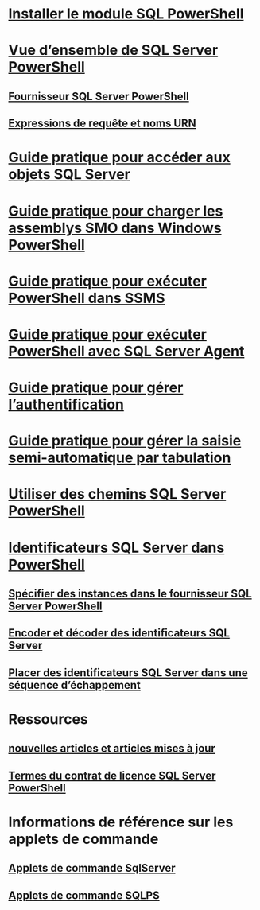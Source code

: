 # [Installer le module SQL PowerShell](download-sql-server-ps-module.md)
# [Vue d’ensemble de SQL Server PowerShell](sql-server-powershell.md) 
## [Fournisseur SQL Server PowerShell](sql-server-powershell-provider.md)  
## [Expressions de requête et noms URN](query-expressions-and-uniform-resource-names.md)  
# [Guide pratique pour accéder aux objets SQL Server](navigate-sql-server-powershell-paths.md)  
# [Guide pratique pour charger les assemblys SMO dans Windows PowerShell](load-the-smo-assemblies-in-windows-powershell.md)  
# [Guide pratique pour exécuter PowerShell dans SSMS](run-windows-powershell-from-sql-server-management-studio.md)  
# [Guide pratique pour exécuter PowerShell avec SQL Server Agent](run-windows-powershell-steps-in-sql-server-agent.md)  
# [Guide pratique pour gérer l’authentification](manage-authentication-in-database-engine-powershell.md)  
# [Guide pratique pour gérer la saisie semi-automatique par tabulation](manage-tab-completion-sql-server-powershell.md)  
# [Utiliser des chemins SQL Server PowerShell](work-with-sql-server-powershell-paths.md)  
# [Identificateurs SQL Server dans PowerShell](sql-server-identifiers-in-powershell.md)  
## [Spécifier des instances dans le fournisseur SQL Server PowerShell](specify-instances-in-the-sql-server-powershell-provider.md)  
## [Encoder et décoder des identificateurs SQL Server](encode-and-decode-sql-server-identifiers.md)  
## [Placer des identificateurs SQL Server dans une séquence d’échappement](escape-sql-server-identifiers.md) 
# Ressources
## [nouvelles articles et articles mises à jour](new-updated-powershell.md)
## [Termes du contrat de licence SQL Server PowerShell](sql-server-powershell-license-terms.md)  
# Informations de référence sur les applets de commande
## [Applets de commande SqlServer](https://docs.microsoft.com/powershell/module/sqlserver/?toc=/sql/powershell/toc.json)
## [Applets de commande SQLPS](https://docs.microsoft.com/powershell/module/sqlps/?toc=/sql/powershell/toc.json)